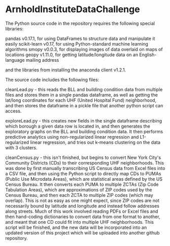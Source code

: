 # ArnholdInstituteDataChallenge

The Python source code in the repository requires the following special libraries:

pandas v0.17.1, for using DataFrames to structure data and manipulate it easily
scikit-learn v0.17, for using Python-standard machine learning algorithms
smopy v0.0.3, for displaying images of data overlaid on maps of locations
geopy v1.11.0, for getting latitude/longitude data on an English-language mailing address

and the libraries from installing the anaconda client v1.2.1.

The source code includes the following files:

cleanLead.py - this reads the BLL and building condition data from multiple files and stores them in a single pandas dataframe, as well as getting the lat/long coordinates for each UHF (United Hospital Fund) neighborhood, and then stores the dataframe in a pickle file that another python script can access.

exploreLead.py - this creates new fields in the single dataframe describing which borough a given data row is located in,  and then generates the exploratory graphs on the BLL and building condition data. It then performs predictive analytics using non-regularized linear regression and L1-regularized linear regression, and tries out k-means clustering on the data with 3 clusters.

cleanCensus.py - this isn't finished, but begins to convert New York City's Community Districts (CDs) to their corresponding UHF neighborhoods. This was done by first manually transcribing US Census data from Excel files into a CSV file, and then using the Python script to directly map CDs to PUMAs (Public Use Microdata Areas), which are statistical areas defined by the US Census Bureau. It then converts each PUMA to multiple ZCTAs (Zip Code Tabulation Areas), which are approximations of ZIP codes used by the Census Bureau, and then each ZCTA to multiple ZIP codes (which may overlap). This is not as easy as one might expect, since ZIP codes are not necessarily bound by latitude and longitude and instead follow addresses along streets. Much of this work involved reading PDFs or Excel files and then hand-coding dictionaries to convert data from one format to another, and meant that one CD could fit into multiple UHF neighborhoods. This script will be finished, and the new data will be incorporated into an updated version of this project which will be uploaded into another github repository.
